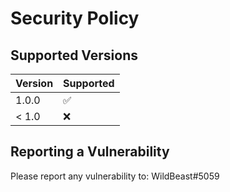 # Security Policy

## Supported Versions

| Version | Supported          |
| ------- | ------------------ |
| 1.0.0   | :white_check_mark: |
| < 1.0   | :x:                |

## Reporting a Vulnerability

Please report any vulnerability to: WildBeast#5059

